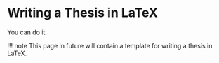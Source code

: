 # Writing a Thesis in LaTeX

You can do it.

!!! note
    This page in future will contain a template for writing a thesis in LaTeX.